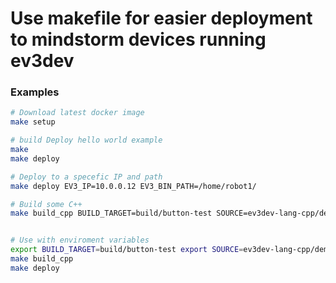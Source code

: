 # Use makefile for easier deployment to mindstorm devices running ev3dev


### Examples

```bash
# Download latest docker image
make setup

# build Deploy hello world example
make
make deploy

# Deploy to a specefic IP and path
make deploy EV3_IP=10.0.0.12 EV3_BIN_PATH=/home/robot1/

# Build some C++
make build_cpp BUILD_TARGET=build/button-test SOURCE=ev3dev-lang-cpp/demos/button-test.cpp


# Use with enviroment variables
export BUILD_TARGET=build/button-test export SOURCE=ev3dev-lang-cpp/demos/button-test.cpp
make build_cpp
make deploy
```
